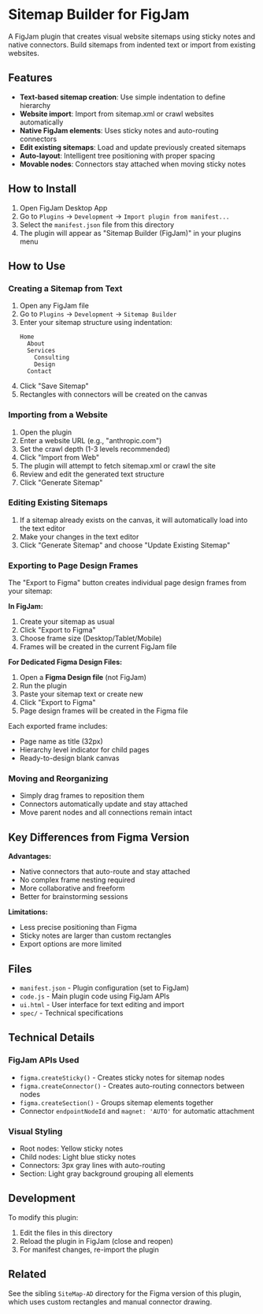 # Sitemap Builder for FigJam

A FigJam plugin that creates visual website sitemaps using sticky notes and native connectors. Build sitemaps from indented text or import from existing websites.

## Features

- **Text-based sitemap creation**: Use simple indentation to define hierarchy
- **Website import**: Import from sitemap.xml or crawl websites automatically
- **Native FigJam elements**: Uses sticky notes and auto-routing connectors
- **Edit existing sitemaps**: Load and update previously created sitemaps
- **Auto-layout**: Intelligent tree positioning with proper spacing
- **Movable nodes**: Connectors stay attached when moving sticky notes

## How to Install

1. Open FigJam Desktop App
2. Go to `Plugins` → `Development` → `Import plugin from manifest...`
3. Select the `manifest.json` file from this directory
4. The plugin will appear as "Sitemap Builder (FigJam)" in your plugins menu

## How to Use

### Creating a Sitemap from Text

1. Open any FigJam file
2. Go to `Plugins` → `Development` → `Sitemap Builder`
3. Enter your sitemap structure using indentation:
   ```
   Home
     About
     Services
       Consulting
       Design
     Contact
   ```
4. Click "Save Sitemap"
5. Rectangles with connectors will be created on the canvas

### Importing from a Website

1. Open the plugin
2. Enter a website URL (e.g., "anthropic.com")
3. Set the crawl depth (1-3 levels recommended)
4. Click "Import from Web"
5. The plugin will attempt to fetch sitemap.xml or crawl the site
6. Review and edit the generated text structure
7. Click "Generate Sitemap"

### Editing Existing Sitemaps

1. If a sitemap already exists on the canvas, it will automatically load into the text editor
2. Make your changes in the text editor
3. Click "Generate Sitemap" and choose "Update Existing Sitemap"

### Exporting to Page Design Frames

The "Export to Figma" button creates individual page design frames from your sitemap:

**In FigJam:**
1. Create your sitemap as usual
2. Click "Export to Figma"
3. Choose frame size (Desktop/Tablet/Mobile)
4. Frames will be created in the current FigJam file

**For Dedicated Figma Design Files:**
1. Open a **Figma Design file** (not FigJam)
2. Run the plugin
3. Paste your sitemap text or create new
4. Click "Export to Figma"
5. Page design frames will be created in the Figma file

Each exported frame includes:
- Page name as title (32px)
- Hierarchy level indicator for child pages
- Ready-to-design blank canvas

### Moving and Reorganizing

- Simply drag frames to reposition them
- Connectors automatically update and stay attached
- Move parent nodes and all connections remain intact

## Key Differences from Figma Version

**Advantages:**
- Native connectors that auto-route and stay attached
- No complex frame nesting required
- More collaborative and freeform
- Better for brainstorming sessions

**Limitations:**
- Less precise positioning than Figma
- Sticky notes are larger than custom rectangles
- Export options are more limited

## Files

- `manifest.json` - Plugin configuration (set to FigJam)
- `code.js` - Main plugin code using FigJam APIs
- `ui.html` - User interface for text editing and import
- `spec/` - Technical specifications

## Technical Details

### FigJam APIs Used

- `figma.createSticky()` - Creates sticky notes for sitemap nodes
- `figma.createConnector()` - Creates auto-routing connectors between nodes
- `figma.createSection()` - Groups sitemap elements together
- Connector `endpointNodeId` and `magnet: 'AUTO'` for automatic attachment

### Visual Styling

- Root nodes: Yellow sticky notes
- Child nodes: Light blue sticky notes
- Connectors: 3px gray lines with auto-routing
- Section: Light gray background grouping all elements

## Development

To modify this plugin:

1. Edit the files in this directory
2. Reload the plugin in FigJam (close and reopen)
3. For manifest changes, re-import the plugin

## Related

See the sibling `SiteMap-AD` directory for the Figma version of this plugin, which uses custom rectangles and manual connector drawing.
